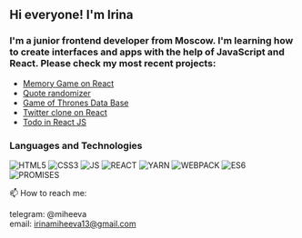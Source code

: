 ## Hi everyone! I'm Irina


### I'm a junior frontend developer from Moscow. I'm learning how to create interfaces and apps with the help of JavaScript and React. Please check my most recent projects:

* [Memory Game on React](https://github.com/irinamiheeva13/MemoryGameReact)
* [Quote randomizer](https://github.com/irinamiheeva13/quotes)
* [Game of Thrones Data Base](https://github.com/irinamiheeva13/GameOfThrones_DB)
* [Twitter clone on React](https://github.com/irinamiheeva13/ReactTwitterClone)
* [Todo in React JS](https://github.com/irinamiheeva13/ToDo-React)





### **Languages and Technologies**
![HTML5](https://img.shields.io/badge/-HTML5-red) ![CSS3](https://img.shields.io/badge/-CSS3-blue) ![JS](https://img.shields.io/badge/-JAVASCRIPT-yellow) ![REACT](https://img.shields.io/badge/-REACT-lightgrey) ![YARN](https://img.shields.io/badge/-YARN-pink) ![WEBPACK](https://img.shields.io/badge/-WEBPACK-lightgrey) ![ES6](https://img.shields.io/badge/-ES6-green) ![PROMISES](https://img.shields.io/badge/-PROMISES-yellowgreen)




📫 How to reach me: 

telegram: @miheeva  
email: irinamiheeva13@gmail.com
